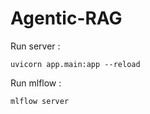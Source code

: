 # Agentic-RAG

Run server :

```
uvicorn app.main:app --reload
```

Run mlflow :
```
mlflow server
```